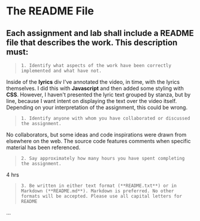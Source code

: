 # The README File

## Each assignment and lab shall include a README file that describes the work. This description must:

> ```1. Identify what aspects of the work have been correctly implemented and what have not.```

Inside of the **lyrics** div I've annotated the video, in time, with the lyrics themselves. I did this with **Javascript** and then added some styling with **CSS**.
However, I haven't presented the lyric text grouped by stanza, but by line, because I want intent on displaying the text over the video itself. Depending on your interpretation of the assignment, this could be wrong.

> ```1. Identify anyone with whom you have collaborated or discussed the assignment.```

No collaborators, but some ideas and code inspirations were drawn from elsewhere on the web. The source code features comments when specific material has been referenced.

> ```2. Say approximately how many hours you have spent completing the assignment.```

   4 hrs 

> ```3. Be written in either text format (**README.txt**) or in Markdown (**README.md**). Markdown is preferred. No other formats will be accepted. Please use all capital letters for README```

   ... 